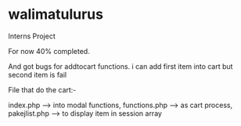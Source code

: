 # walimatulurus
Interns Project

For now 40% completed.

And got bugs for addtocart functions.
i can add first item into cart
but second item is fail

File that do the cart:-

index.php --> into modal functions,
functions.php --> as cart process,
pakejlist.php --> to display item in session array
